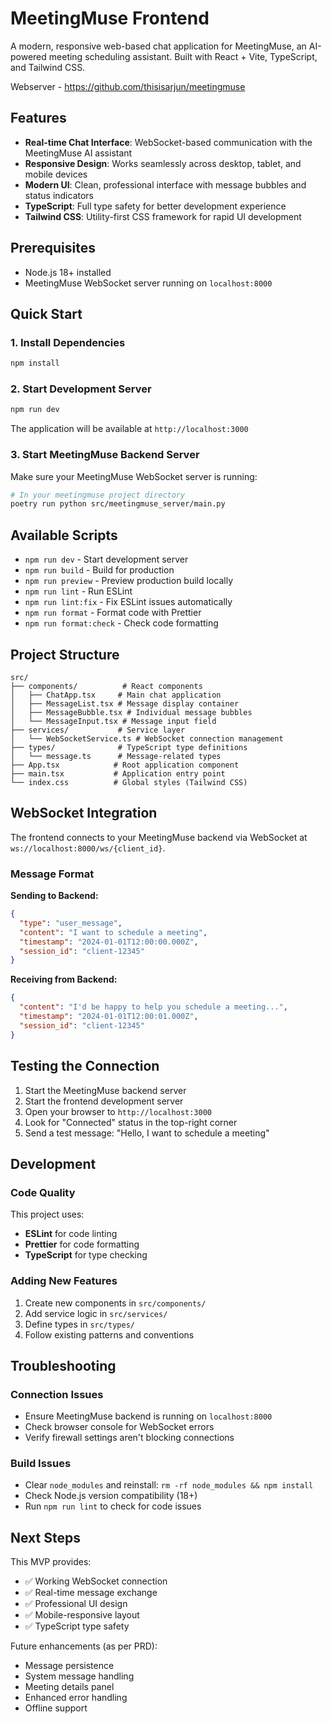 # MeetingMuse Frontend

A modern, responsive web-based chat application for MeetingMuse, an AI-powered meeting scheduling assistant. Built with React + Vite, TypeScript, and Tailwind CSS.

Webserver - https://github.com/thisisarjun/meetingmuse

## Features

- **Real-time Chat Interface**: WebSocket-based communication with the MeetingMuse AI assistant
- **Responsive Design**: Works seamlessly across desktop, tablet, and mobile devices
- **Modern UI**: Clean, professional interface with message bubbles and status indicators
- **TypeScript**: Full type safety for better development experience
- **Tailwind CSS**: Utility-first CSS framework for rapid UI development

## Prerequisites

- Node.js 18+ installed
- MeetingMuse WebSocket server running on `localhost:8000`

## Quick Start

### 1. Install Dependencies

```bash
npm install
```

### 2. Start Development Server

```bash
npm run dev
```

The application will be available at `http://localhost:3000`

### 3. Start MeetingMuse Backend Server

Make sure your MeetingMuse WebSocket server is running:

```bash
# In your meetingmuse project directory
poetry run python src/meetingmuse_server/main.py
```

## Available Scripts

- `npm run dev` - Start development server
- `npm run build` - Build for production
- `npm run preview` - Preview production build locally
- `npm run lint` - Run ESLint
- `npm run lint:fix` - Fix ESLint issues automatically
- `npm run format` - Format code with Prettier
- `npm run format:check` - Check code formatting

## Project Structure

```
src/
├── components/          # React components
│   ├── ChatApp.tsx     # Main chat application
│   ├── MessageList.tsx # Message display container
│   ├── MessageBubble.tsx # Individual message bubbles
│   └── MessageInput.tsx # Message input field
├── services/           # Service layer
│   └── WebSocketService.ts # WebSocket connection management
├── types/              # TypeScript type definitions
│   └── message.ts      # Message-related types
├── App.tsx            # Root application component
├── main.tsx           # Application entry point
└── index.css          # Global styles (Tailwind CSS)
```

## WebSocket Integration

The frontend connects to your MeetingMuse backend via WebSocket at `ws://localhost:8000/ws/{client_id}`.

### Message Format

**Sending to Backend:**
```json
{
  "type": "user_message",
  "content": "I want to schedule a meeting",
  "timestamp": "2024-01-01T12:00:00.000Z",
  "session_id": "client-12345"
}
```

**Receiving from Backend:**
```json
{
  "content": "I'd be happy to help you schedule a meeting...",
  "timestamp": "2024-01-01T12:00:01.000Z",
  "session_id": "client-12345"
}
```

## Testing the Connection

1. Start the MeetingMuse backend server
2. Start the frontend development server
3. Open your browser to `http://localhost:3000`
4. Look for "Connected" status in the top-right corner
5. Send a test message: "Hello, I want to schedule a meeting"

## Development

### Code Quality

This project uses:
- **ESLint** for code linting
- **Prettier** for code formatting
- **TypeScript** for type checking

### Adding New Features

1. Create new components in `src/components/`
2. Add service logic in `src/services/`
3. Define types in `src/types/`
4. Follow existing patterns and conventions

## Troubleshooting

### Connection Issues

- Ensure MeetingMuse backend is running on `localhost:8000`
- Check browser console for WebSocket errors
- Verify firewall settings aren't blocking connections

### Build Issues

- Clear `node_modules` and reinstall: `rm -rf node_modules && npm install`
- Check Node.js version compatibility (18+)
- Run `npm run lint` to check for code issues

## Next Steps

This MVP provides:
- ✅ Working WebSocket connection
- ✅ Real-time message exchange
- ✅ Professional UI design
- ✅ Mobile-responsive layout
- ✅ TypeScript type safety

Future enhancements (as per PRD):
- Message persistence
- System message handling
- Meeting details panel
- Enhanced error handling
- Offline support
